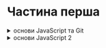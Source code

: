 # Частина перша

<details><summary>основи JavaScript та Git</summary>

## День 1:

- [JavaScript Variables](https://uk.javascript.info/variables)
- [JavaScript Types](https://uk.javascript.info/types)

## День 2:

Прочитайте теорію та виконайте завдання у кінці статей:

- [Type Conversions](https://uk.javascript.info/type-conversions)
- [Operators](https://uk.javascript.info/operators)

Напишіть кілька інструкцій із різних типів, наприклад, рядки, рядок з числом, число з булевим значенням і так далі.

<details><summary>Інструкції</summary>

Саме час перейти до чогось, що більше одного рядка і познайомитися з інструкціями в коді, розібратися зі структурою, виконати перший код.

Інструкції - це команди в коді, які виконують зумовлені дії і в цьому сенсі мова програмування не сильно відрізняється від людської мови - містить правила та структуру.

Інструкція `console.log('привіт!')` виводить повідомлення з текстом "привіт!".

Тут `console.log()` - це вбудована (заздалегідь визначена) функція.
А 'привіт!' - аргумент цієї функції.

Про функції ми поговоримо через тиждень, а поки що можна сприймати будь-які окремі шматки коду саме як інструкції для машини - команди, зрозумілі і програмісту та комп'ютеру
(ми спеціально спрощуємо ці поняття у перший тиждень)

</details>

## День 3:

### Основи Git - День 1

[Посилання на матеріали](https://oil-slug-2e1.notion.site/9aa41a3ea22e4f7889446edf7e218ba3)

## День 4:

### Основи Git - День 2

[Посилання на матеріали](https://oil-slug-2e1.notion.site/2e00ce915a864059b947ac81186274c3)

## День 5:

- [JavaScript Comparison](https://uk.javascript.info/comparison)

## День 6:

- [JavaScript If/Else](https://uk.javascript.info/ifelse)
- [JavaScript Logical Operators](https://uk.javascript.info/logical-operators)

## День 7:

- [JavaScript Function Basics](https://uk.javascript.info/function-basics)

## День 8:

- [JavaScript While/For Loops](https://uk.javascript.info/while-for)

## День 9:

- [JavaScript Object Basics](https://uk.javascript.info/object)

## День 10:

- [JavaScript Object Copy](https://uk.javascript.info/object-copy)

## День 11:

Практика ToDo (Телеграм прикріплені)

</details>

<details><summary>основи JavaScript 2</summary>

## День 12:

- [arrow-functions-basics](https://uk.javascript.info/arrow-functions-basics)
- [object-methods this](https://uk.javascript.info/object-methods)

Ваше завдання:
перепишіть хоча б 3 функції у минулих програмах на стрілочні
Проаналізувати плюси та мінуси такого підходу

## День 13 Числа:
Перший день:
- [number](https://uk.javascript.info/number)
  
Другий день
- [bigint](https://learn.javascript.ru/bigint)

## День 14 Рядки:
Перший день:
- [string](https://learn.javascript.ru/string)
Другий день:
- [bigint](https://learn.javascript.ru/bigint)

**задача:**

- Напишіть функцію, яка перетворює отриманий рядок на "вертикальний вигляд" і виводить її в консоль. Щоб вийшло ось так:

```jsx
showVerticalMessage("strada");
// S
// t
// r
// a
// d
// a
```

- Якщо рядок починається з літери `s` - потрібно вивести цей рядок з першою великою літерою
- Якщо рядок більше 7 символів – вивести лише перші 7 символів

## День 15 Масиви:

- [стаття](https://oil-slug-2e1.notion.site/0fbeaa655f1940bab3ca582774f11bf1)

## День 16 Методы масивов:

- [стаття](https://oil-slug-2e1.notion.site/d19851a283d2495897db5bee5044de6b?pvs=4)

## День 17 TODO на массивах:

- [TODO на массивахя](https://oil-slug-2e1.notion.site/TODO-2f179591a47f4ee6ba34073ab431fd63?pvs=4)

## День 18 звіт:

Відкрийте нотатки та запишіть максимально докладно все, що думаєте через пройдений час:

- Встигаєте за основним темпом?
- самі все вирішуєте чи вам підказують?
- наскільки все, що відбувається тут, збігається з вашими очікуваннями?
- готові ось так само ще пів року?
- все ще хочете стати програмістом?)

А ще, запишіть, чому ви навчилися (стосується тих, хто прийшов без досвіду)
Просто подивіться скільки всього помістилося за чей час. Попереду ще 5 таких відрізків.

Якщо Роадмап здається вам надто складним, надто швидким або просто надто – напишіть про це в чат.

</details>
